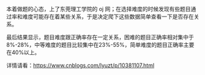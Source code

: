 本着做题的心态，上了东莞理工学院的 oj 网；在选择难度的时候发现有些题目通过率和难度可能存在着某些关系，于是决定爬下这些数据简单查看一下是否存在关系。

最后结果显示，题目难度跟正确率存在一定关系，困难的题目正确率相对集中于8%-28%，中等难度的题目比较集中在23%-55%，简单难度的题目正确率主要在40%以上。

详情请看：https://www.cnblogs.com/lyuzt/p/10381107.html
